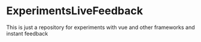 # ExperimentsLiveFeedback
This is just a repository for experiments with vue and other frameworks and instant feedback
